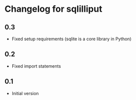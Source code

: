 # Changelog for sqlilliput

## 0.3
- Fixed setup requirements (sqlite is a core library in Python)

## 0.2
- Fixed import statements

## 0.1
- Initial version